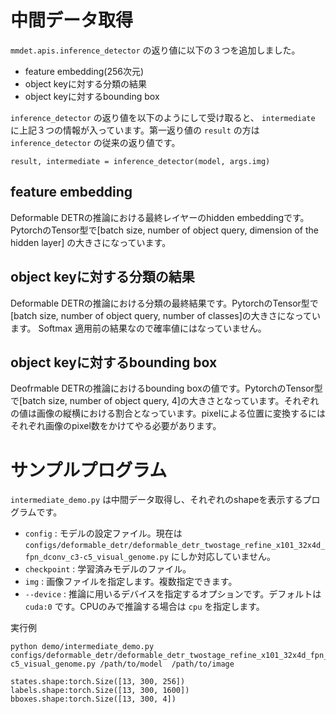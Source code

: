 # 中間データ取得

`mmdet.apis.inference_detector` の返り値に以下の３つを追加しました。

- feature embedding(256次元)
- object keyに対する分類の結果
- object keyに対するbounding box

`inference_detector` の返り値を以下のようにして受け取ると、 `intermediate` に上記３つの情報が入っています。第一返り値の `result` の方は `inference_detector` の従来の返り値です。

```
result, intermediate = inference_detector(model, args.img)
```

## feature embedding
Deformable DETRの推論における最終レイヤーのhidden embeddingです。PytorchのTensor型で[batch size, number of object query, dimension of the hidden layer] の大きさになっています。

## object keyに対する分類の結果
Deformable DETRの推論における分類の最終結果です。PytorchのTensor型で[batch size, number of object query, number of classes]の大きさになっています。
Softmax 適用前の結果なので確率値にはなっていません。

## object keyに対するbounding box
Deofrmable DETRの推論におけるbounding boxの値です。PytorchのTensor型で[batch size, number of object query, 4]の大きさとなっています。それぞれの値は画像の縦横における割合となっています。pixelによる位置に変換するにはそれぞれ画像のpixel数をかけてやる必要があります。

# サンプルプログラム
`intermediate_demo.py` は中間データ取得し、それぞれのshapeを表示するプログラムです。

- `config` : モデルの設定ファイル。現在は `configs/deformable_detr/deformable_detr_twostage_refine_x101_32x4d_fpn_dconv_c3-c5_visual_genome.py` にしか対応していません。
- `checkpoint` : 学習済みモデルのファイル。
- `img` : 画像ファイルを指定します。複数指定できます。
- `--device` : 推論に用いるデバイスを指定するオプションです。デフォルトは `cuda:0` です。CPUのみで推論する場合は `cpu` を指定します。

実行例
```
python demo/intermediate_demo.py configs/deformable_detr/deformable_detr_twostage_refine_x101_32x4d_fpn_dconv_c3-c5_visual_genome.py /path/to/model  /path/to/image

states.shape:torch.Size([13, 300, 256])
labels.shape:torch.Size([13, 300, 1600])
bboxes.shape:torch.Size([13, 300, 4])

```
